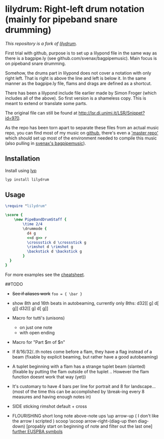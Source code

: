 # lilydrum: Right-left drum notation (mainly for pipeband snare drumming)

_This repository is a fork of [lilydrum](github.com/kastdeur/lilydrum)_.

First trial with github, purpose is to set up a lilypond file in the same way as there is a bagpipe.ly (see github.com/svenax/bagpipemusic). Main focus is on pipeband snare drumming. 

Somehow, the drums part in lilypond does not cover a notation with only right left. That is right is above the line and left is below it. In the same manner as the bagpipe.ly file, flams and drags are defined as a shortcut.

There has been a lilypond include file earlier made by Simon Froger (which includes all of the above). So first version is a shameless copy.
This is meant to extend or translate some parts.

The original file can still be found at http://lsr.di.unimi.it/LSR/Snippet?id=970.

As the repo has been torn apart to separate these files from an actual music repo, you can find most of my music on [github](github.com/kastdeur/pipeband-music), there's even a ['master repo'](github.com/kastdeur/pipeband-drumming) which should set up most of the environment needed to compile this music (also pulling in [svenax's bagpipemusic](github.com/svenax/bagpipemusic)).

## Installation

Install using [lyp](https://github.com/noteflakes/lyp)

```bash
lyp install lilydrum
```

## Usage

```lilypond
\require "lilydrum"

\score {
	\new PipeBandDrumStaff {
		\time 2/4
		\drummode {
		  d4 g 
		  <<d g>> r
		  \crossstick d \crossstick g 
		  \rimshot d \rimshot g 
		  \backstick d \backstick g
		}
  }
}
```

For more examples see the [cheatsheet](cheatsheet.ly).

##TODO

 * ~~See if aliases work~~ `foo = { \bar }`
 * show 8th and 16th beats in autobeaming, currently only 8ths:  d32[[ g] d[ g]] d32[[ g] d[ g]]
 * Macro for tutti's (unisons)
	- on just one note
	- with open ending
 * Macro for "Part $m of $n"
 * If 8/16/32/..th notes come before a flam, they have a flag instead of a beam (fixable by explicit beaming, but rather have a good autobeaming)
 * A tuplet beginning with a flam has a strange tuplet beam (slanted) (fixable by putting the flam outside of the tuplet .. However the flam function doesnt work that way (yet))
 * It's customary to have 4 bars per line for portrait and 8 for landscape... (most of the time this can be accomplished by \break-ing every 8 measures and having enough notes in)

 * SIDE sticking
	rimshot				default + cross

 * FLOURISHING			short	long			note	above-note
	ups					\up								arrow-up ( I don't like the arrow I scripted )
	scoop				\scoop							arrow-right-(diag-up then diag-down) [propably start on beginning of note and filter out the last one]
	[further EUSPBA symbols](www.euspba.org/resource/music/EUSPBA_drums_tenorflourishing.pdf)
